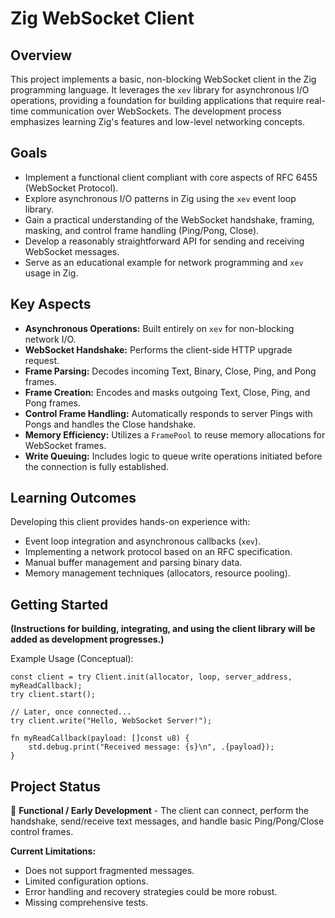 # Zig WebSocket Client

## Overview

This project implements a basic, non-blocking WebSocket client in the Zig programming language. It leverages the `xev` library for asynchronous I/O operations, providing a foundation for building applications that require real-time communication over WebSockets. The development process emphasizes learning Zig's features and low-level networking concepts.

## Goals

*   Implement a functional client compliant with core aspects of RFC 6455 (WebSocket Protocol).
*   Explore asynchronous I/O patterns in Zig using the `xev` event loop library.
*   Gain a practical understanding of the WebSocket handshake, framing, masking, and control frame handling (Ping/Pong, Close).
*   Develop a reasonably straightforward API for sending and receiving WebSocket messages.
*   Serve as an educational example for network programming and `xev` usage in Zig.

## Key Aspects

*   **Asynchronous Operations:** Built entirely on `xev` for non-blocking network I/O.
*   **WebSocket Handshake:** Performs the client-side HTTP upgrade request.
*   **Frame Parsing:** Decodes incoming Text, Binary, Close, Ping, and Pong frames.
*   **Frame Creation:** Encodes and masks outgoing Text, Close, Ping, and Pong frames.
*   **Control Frame Handling:** Automatically responds to server Pings with Pongs and handles the Close handshake.
*   **Memory Efficiency:** Utilizes a `FramePool` to reuse memory allocations for WebSocket frames.
*   **Write Queuing:** Includes logic to queue write operations initiated before the connection is fully established.

## Learning Outcomes

Developing this client provides hands-on experience with:

*   Event loop integration and asynchronous callbacks (`xev`).
*   Implementing a network protocol based on an RFC specification.
*   Manual buffer management and parsing binary data.
*   Memory management techniques (allocators, resource pooling).

## Getting Started

**(Instructions for building, integrating, and using the client library will be added as development progresses.)**

Example Usage (Conceptual):

```zig
const client = try Client.init(allocator, loop, server_address, myReadCallback);
try client.start();

// Later, once connected...
try client.write("Hello, WebSocket Server!");

fn myReadCallback(payload: []const u8) {
    std.debug.print("Received message: {s}\n", .{payload});
}
```

## Project Status

🚧 **Functional / Early Development** - The client can connect, perform the handshake, send/receive text messages, and handle basic Ping/Pong/Close control frames.

**Current Limitations:**

*   Does not support fragmented messages.
*   Limited configuration options.
*   Error handling and recovery strategies could be more robust.
*   Missing comprehensive tests.
